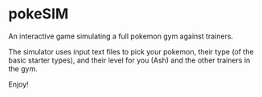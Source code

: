# pokeSIM

An interactive game simulating a full pokemon gym against trainers. 

The simulator uses input text files to pick your pokemon, their type (of the basic starter types), and their level for you (Ash) and the other trainers in the gym. 

Enjoy!
